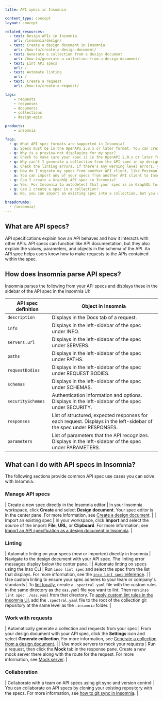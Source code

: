 ```yaml
---
title: API specs in Insomnia

content_type: concept
layout: concept

related_resources:
  - text: Design APIs in Insomnia
    url: /insomnia/design/
  - text: Create a design document in Insomnia
    url: /how-to/create-a-design-document/
  - text: Generate a collection from a design document
    url: /how-to/generate-a-collection-from-a-design-document/
  - text: Lint API specs
    url: /
  - text: Automate linting
    url: /
  - text: Create a request
    url: /how-to/create-a-request/

tags:
    - requests
    - responses
    - documents
    - collections
    - design-apis

products:
    - insomnia

faqs:
  - q: What API spec formats are supported in Insomnia?
    a: Specs must be in the OpenAPI 2.0.x or later format. You can create specs for a REST API or GraphQL API.
  - q: Why is a preview not displaying for my spec?
    a: Check to make sure your spec is in the OpenAPI 2.0.x or later format. Next, check for any errors in the linting and resolve those.
  - q: Why can't I generate a collection from the API spec in my design document?
    a: Check the linting errors, if there's any warning level errors, you won't be able to generate a collection from your spec.
  - q: How do I migrate my specs from another API client, like Postman, to Insomnia?
    a: You can import any of your specs from another API client to Insomnia. Just import the file in your Insomnia workspace. 
  - q: Can I create a GraphQL API spec in Insomnia?
    a: Yes. For Insomnia to autodetect that your spec is in GraphQL format, the path must be `/graphql`, the method must be `POST`, the request body must be application/json and must contain a property query with the type string, and the response body must be application/json.
  - q: Can I create a spec in a collection?
    a: No, you can import an existing spec into a collection, but you can only create a new API spec in a document.

breadcrumbs:
  - /insomnia/
---
```


## What are API specs?

API specifications explain how an API behaves and how it interacts with other APIs. API specs can function like API documentation, but they also explain the values, parameters, and objects in the schema of the API. An API spec helps users know how to make requests to the APIs contained within the spec.

## How does Insomnia parse API specs?

Insomnia parses the following from your API specs and displays these in the sidebar of the API spec in the Insomnia UI:

| API spec definition | Object in Insomnia |
| ---- | ---- |
| `description` | Displays in the Docs tab of a request. |
| `info` | Displays in the left-sidebar of the spec under INFO. |
| `servers.url` | Displays in the left-sidebar of the spec under SERVERS. |
| `paths` | Displays in the left-sidebar of the spec under PATHS. |
| `requestBodies` | Displays in the left-sidebar of the spec under REQUEST BODIES. |
| `schemas` | Displays in the left-sidebar of the spec under SCHEMAS. |
| `securitySchemes` | Authentication information and options. Displays in the left-sidebar of the spec under SECURITY. |
| `responses` | List of structured, expected responses for each request. Displays in the left-sidebar of the spec under RESPONSES. |
| `parameters` | List of parameters that the API recognizes. Displays in the left-sidebar of the spec under PARAMETERS. | 

## What can I do with API specs in Insomnia?

The following sections provide common API spec use cases you can solve with Insomnia.

### Manage API specs

| Create a new spec directly in the Insomnia editor | In your Insomnia workspace, click **Create** and select **Design document**. Your spec editor is in the center pane. For more information, see [Create a design document](/how-to/create-a-design-document/). |
| Import an existing spec | In your workspace, click **Import** and select the source of the import: **File**, **URL**, or **Clipboard**. For more information, see [Import an API specification as a design document in Insomnia](/how-to/import-an-api-spec-as-a-document/). |

### Linting

| Automatic linting on your specs (new or imported) directly in Insomnia | Navigate to the design document with your API spec. The linting error messages display below the center pane. |
| Automate linting on specs using the Inso CLI | Run `inso lint spec` and select the spec from the list that displays. For more information, see the [`inso lint spec` reference](/). |
| Use custom linting to ensure your spec adheres to your team or company's standards | To [lint locally](/), create a `.spectral.yaml` file with the custom rules in the same directory as the `oas.yaml` file you want to lint. Then run `inso lint spec ./oas.yaml` from that directory. To [apply custom lint rules in the Insomnia UI](/), add the `.spectral.yaml` file to the root of the collection git repository at the same level as the `.insomnia` folder. |

### Work with requests

| Automatically generate a collection and requests from your spec | From your design document with your API spec, click the **Settings** icon and select **Generate collection**. For more information, see [Generate a collection from a design document](/how-to/generate-a-collection-from-a-design-document/). |
| Use mock servers to mock your requests | Run a request, then click the **Mock** tab in the response pane. Create a new mock server there along with the route for the request. For more information, see [Mock server](/).  |

### Collaboration

| Collaborate with a team on API specs using git sync and version control | You can collaborate on API specs by cloning your existing repository with the specs. For more information, see [how to git sync in Insomnia](/). |
